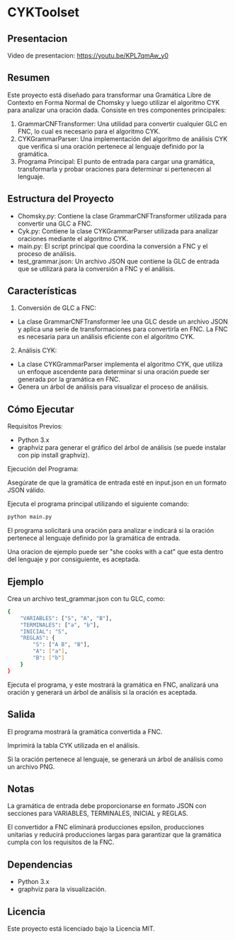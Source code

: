 # CYKToolset

## Presentacion
Video de presentacion: https://youtu.be/KPL7qmAw_y0

## Resumen

Este proyecto está diseñado para transformar una Gramática Libre de Contexto en Forma Normal de Chomsky y luego utilizar el algoritmo CYK para analizar una oración dada. Consiste en tres componentes principales:

1. GrammarCNFTransformer: Una utilidad para convertir cualquier GLC en FNC, lo cual es necesario para el algoritmo CYK.
2. CYKGrammarParser: Una implementación del algoritmo de análisis CYK que verifica si una oración pertenece al lenguaje definido por la gramática.
3. Programa Principal: El punto de entrada para cargar una gramática, transformarla y probar oraciones para determinar si pertenecen al lenguaje.

## Estructura del Proyecto

- Chomsky.py: Contiene la clase GrammarCNFTransformer utilizada para convertir una GLC a FNC.
- Cyk.py: Contiene la clase CYKGrammarParser utilizada para analizar oraciones mediante el algoritmo CYK.
- main.py: El script principal que coordina la conversión a FNC y el proceso de análisis.
- test_grammar.json: Un archivo JSON que contiene la GLC de entrada que se utilizará para la conversión a FNC y el análisis.

## Características

1. Conversión de GLC a FNC:

  - La clase GrammarCNFTransformer lee una GLC desde un archivo JSON y aplica una serie de transformaciones para convertirla en FNC. La FNC es necesaria para un análisis eficiente con el algoritmo CYK.

2. Análisis CYK:

  - La clase CYKGrammarParser implementa el algoritmo CYK, que utiliza un enfoque ascendente para determinar si una oración puede ser generada por la gramática en FNC.
  - Genera un árbol de análisis para visualizar el proceso de análisis.

## Cómo Ejecutar

Requisitos Previos:

- Python 3.x
- graphviz para generar el gráfico del árbol de análisis (se puede instalar con pip install graphviz).

Ejecución del Programa:

Asegúrate de que la gramática de entrada esté en input.json en un formato JSON válido.

Ejecuta el programa principal utilizando el siguiente comando:
```bash
python main.py
```
El programa solicitará una oración para analizar e indicará si la oración pertenece al lenguaje definido por la gramática de entrada.

Una oracion de ejemplo puede ser "she cooks with a cat" que esta dentro del lenguaje y por consiguiente, es aceptada.

## Ejemplo

Crea un archivo test_grammar.json con tu GLC, como:
```bash
{
    "VARIABLES": ["S", "A", "B"],
    "TERMINALES": ["a", "b"],
    "INICIAL": "S",
    "REGLAS": {
        "S": ["A B", "B"],
        "A": ["a"],
        "B": ["b"]
    }
}
```
Ejecuta el programa, y este mostrará la gramática en FNC, analizará una oración y generará un árbol de análisis si la oración es aceptada.

## Salida

El programa mostrará la gramática convertida a FNC.

Imprimirá la tabla CYK utilizada en el análisis.

Si la oración pertenece al lenguaje, se generará un árbol de análisis como un archivo PNG.

## Notas

La gramática de entrada debe proporcionarse en formato JSON con secciones para VARIABLES, TERMINALES, INICIAL y REGLAS.

El convertidor a FNC eliminará producciones epsilon, producciones unitarias y reducirá producciones largas para garantizar que la gramática cumpla con los requisitos de la FNC.

## Dependencias

- Python 3.x
- graphviz para la visualización.

## Licencia

Este proyecto está licenciado bajo la Licencia MIT.
